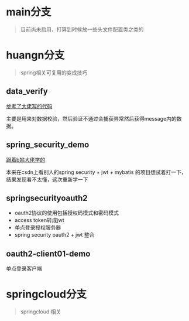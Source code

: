 
# main分支
> 目前尚未启用，打算到时候放一些头文件配置类之类的
# huangn分支
> spring相关可复用的变成技巧
## data_verify 

[参考了大佬写的代码](https://github.com/Snailclimb/springboot-guide/blob/master/docs/advanced/spring-bean-validation.md)	

主要是用来对数据校验，然后验证不通过会捕获异常然后获得message内的数据。

## spring_security_demo
[跟着b站大佬学的](https://www.bilibili.com/video/BV1Cz4y1k7rd?p=8)

本来在csdn上看别人的spring security + jwt + mybatis 的项目想试着打一下，结果发现看不太懂，这次重新学一下

## springsecurityoauth2
- oauth2协议的使用包括授权码模式和密码模式
- access token转成jwt
- 单点登录授权服务器
- spring security oauth2 + jwt 整合

## oauth2-client01-demo
单点登录客户端

# springcloud分支
> springcloud 相关

